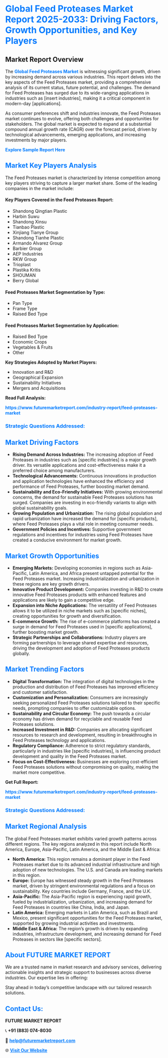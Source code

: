 <h1 style="color: #007BFF;">Global Feed Proteases Market Report 2025-2033: Driving Factors, Growth Opportunities, and Key Players</h1>

<section id="overview">
<h2>Market Report Overview</h2>
<p>The <a href="https://www.futuremarketreport.com/industry-report/feed-proteases-market" style="color: #007BFF; text-decoration: none;"><strong>Global Feed Proteases Market</strong></a> is witnessing significant growth, driven by increasing demand across various industries. This report delves into the key aspects of the Feed Proteases market, providing a comprehensive analysis of its current status, future potential, and challenges. The demand for Feed Proteases has surged due to its wide-ranging applications in industries such as [insert industries], making it a critical component in modern-day [applications].</p>
<p>As consumer preferences shift and industries innovate, the Feed Proteases market continues to evolve, offering both challenges and opportunities for stakeholders. The global market is expected to expand at a substantial compound annual growth rate (CAGR) over the forecast period, driven by technological advancements, emerging applications, and increasing investments by major players.</p>
</section>

<section id="overview">
<p><a href="https://www.futuremarketreport.com/request-sample/reportId=36834" style="color: #007BFF; text-decoration: none;"><strong>Explore Sample Report Here</strong></a></p>
</section>

<section id="key-players">
<h2 style="color: #007BFF;">Market Key Players Analysis</h2>
<p>The Feed Proteases market is characterized by intense competition among key players striving to capture a larger market share. Some of the leading companies in the market include:</p>
<h4>Key Players Covered in the Feed Proteases Report:</h4>
<ul><li>Shandong Qingtian Plastic</li><li>Harbin Suwu</li><li>Shandong Xinsu</li><li>Tianbao Plastic</li><li>Xinjiang Tianye Group</li><li>Shandong Tianhe Plastic</li><li>Armando Alvarez Group</li><li>Barbier Group</li><li>AEP Industries</li><li>RKW Group</li><li>Trioplast</li><li>Plastika Kritis</li><li>SHOUMAN</li><li>Berry Global</li></ul>
<h4>Feed Proteases Market Segmentation by Type:</h4>
<ul><li>Pan Type</li><li>Frame Type</li><li>Raised Bed Type</li></ul>

<h4>Feed Proteases Market Segmentation by Application:</h4>
<ul><li>Raised Bed Type</li><li>Economic Crops</li><li>Vegetables &amp; Fruits</li><li>Other</li></ul>
<p><strong>Key Strategies Adopted by Market Players:</strong></p>
<ul>
<li>Innovation and R&D</li>
<li>Geographical Expansion</li>
<li>Sustainability Initiatives</li>
<li>Mergers and Acquisitions</li>
</ul>
</section>

<section>
<p><strong>Read Full Analysis: </strong></p><a href="https://www.futuremarketreport.com/industry-report/feed-proteases-market" style="color: #007BFF; text-decoration: none;"><strong>https://www.futuremarketreport.com/industry-report/feed-proteases-market</strong></a>
<h3 style="color: #007BFF;">Strategic Questions Addressed:</h3>
</section>

<section id="driving-factors">
<h2 style="color: #007BFF;">Market Driving Factors</h2>
<ul>
<li><strong>Rising Demand Across Industries:</strong> The increasing adoption of Feed Proteases in industries such as [specific industries] is a major growth driver. Its versatile applications and cost-effectiveness make it a preferred choice among manufacturers.</li>
<li><strong>Technological Advancements:</strong> Continuous innovations in production and application technologies have enhanced the efficiency and performance of Feed Proteases, further boosting market demand.</li>
<li><strong>Sustainability and Eco-Friendly Initiatives:</strong> With growing environmental concerns, the demand for sustainable Feed Proteases solutions has surged. Companies are investing in eco-friendly variants to align with global sustainability goals.</li>
<li><strong>Growing Population and Urbanization:</strong> The rising global population and rapid urbanization have increased the demand for [specific products], where Feed Proteases plays a vital role in meeting consumer needs.</li>
<li><strong>Government Policies and Incentives:</strong> Supportive government regulations and incentives for industries using Feed Proteases have created a conducive environment for market growth.</li>
</ul>
</section>

<section id="growth-opportunities">
<h2 style="color: #007BFF;">Market Growth Opportunities</h2>
<ul>
<li><strong>Emerging Markets:</strong> Developing economies in regions such as Asia-Pacific, Latin America, and Africa present untapped potential for the Feed Proteases market. Increasing industrialization and urbanization in these regions are key growth drivers.</li>
<li><strong>Innovative Product Development:</strong> Companies investing in R&D to create innovative Feed Proteases products with enhanced features and applications are likely to gain a competitive edge.</li>
<li><strong>Expansion into Niche Applications:</strong> The versatility of Feed Proteases allows it to be utilized in niche markets such as [specific niches], creating opportunities for growth and diversification.</li>
<li><strong>E-commerce Growth:</strong> The rise of e-commerce platforms has created a surge in demand for Feed Proteases used in [specific applications], further boosting market growth.</li>
<li><strong>Strategic Partnerships and Collaborations:</strong> Industry players are forming partnerships to leverage shared expertise and resources, driving the development and adoption of Feed Proteases products globally.</li>
</ul>
</section>

<section id="trending-factors">
<h2 style="color: #007BFF;">Market Trending Factors</h2>
<ul>
<li><strong>Digital Transformation:</strong> The integration of digital technologies in the production and distribution of Feed Proteases has improved efficiency and customer satisfaction.</li>
<li><strong>Customization and Personalization:</strong> Consumers are increasingly seeking personalized Feed Proteases solutions tailored to their specific needs, prompting companies to offer customizable options.</li>
<li><strong>Sustainability and Circular Economy:</strong> The push towards a circular economy has driven demand for recyclable and reusable Feed Proteases solutions.</li>
<li><strong>Increased Investment in R&D:</strong> Companies are allocating significant resources to research and development, resulting in breakthroughs in Feed Proteases technology and applications.</li>
<li><strong>Regulatory Compliance:</strong> Adherence to strict regulatory standards, particularly in industries like [specific industries], is influencing product development and quality in the Feed Proteases market.</li>
<li><strong>Focus on Cost-Effectiveness:</strong> Businesses are exploring cost-efficient Feed Proteases solutions without compromising on quality, making the market more competitive.</li>
</ul>
</section>

<section>
<p><strong>Get Full Report: </strong></p><a href="https://www.futuremarketreport.com/industry-report/feed-proteases-market" style="color: #007BFF; text-decoration: none;"><strong>https://www.futuremarketreport.com/industry-report/feed-proteases-market</strong></a>
<h3 style="color: #007BFF;">Strategic Questions Addressed:</h3>
</section>


<section id="regional-analysis">
<h2 style="color: #007BFF;">Market Regional Analysis</h2>
<p>The global Feed Proteases market exhibits varied growth patterns across different regions. The key regions analyzed in this report include North America, Europe, Asia-Pacific, Latin America, and the Middle East & Africa:</p>
<ul>
<li><strong>North America:</strong> This region remains a dominant player in the Feed Proteases market due to its advanced industrial infrastructure and high adoption of new technologies. The U.S. and Canada are leading markets in this region.</li>
<li><strong>Europe:</strong> Europe has witnessed steady growth in the Feed Proteases market, driven by stringent environmental regulations and a focus on sustainability. Key countries include Germany, France, and the U.K.</li>
<li><strong>Asia-Pacific:</strong> The Asia-Pacific region is experiencing rapid growth, fueled by industrialization, urbanization, and increasing demand for Feed Proteases in countries like China, India, and Japan.</li>
<li><strong>Latin America:</strong> Emerging markets in Latin America, such as Brazil and Mexico, present significant opportunities for the Feed Proteases market, supported by growing industrial activities and investments.</li>
<li><strong>Middle East & Africa:</strong> The region’s growth is driven by expanding industries, infrastructure development, and increasing demand for Feed Proteases in sectors like [specific sectors].</li>
</ul>
</section>

<footer>
<h2 style="color: #007BFF;">About FUTURE MARKET REPORT</h2>
<p>We are a trusted name in market research and advisory services, delivering actionable insights and strategic support to businesses across diverse industries. Our expertise lies in offering:</p>

<p>Stay ahead in today’s competitive landscape with our tailored research solutions.</p>

<h2 style="color: #007BFF;">Contact Us:</h2>
<p><strong>FUTURE MARKET REPORT</strong></p>
<p>📞 <strong>+91 (883) 074-8030</strong></p>
<p>📧 <strong><a href="mailto:help@futuremarketreport.com" style="color: #007BFF;">help@futuremarketreport.com</a></strong></p>
<p>🌐 <strong><a href="https://www.futuremarketreport.com/" style="color: #007BFF;">Visit Our Website</a></strong></p>
</footer>